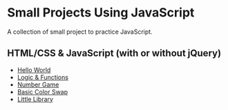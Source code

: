 Small Projects Using JavaScript
===

A collection of small project to practice JavaScript.

## HTML/CSS & JavaScript (with or without jQuery)
- [Hello World](https://github.com/mbMosman/js-practice-projects/tree/master/hello-world)
- [Logic & Functions](https://github.com/mbMosman/js-practice-projects/tree/master/logic-and-functions)
- [Number Game](https://github.com/mbMosman/js-practice-projects/tree/master/number-game)
- [Basic Color Swap](https://github.com/mbMosman/js-practice-projects/tree/master/basic-color-swap)
- [Little Library](https://github.com/mbMosman/js-practice-projects/tree/master/little-library)
